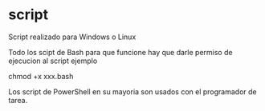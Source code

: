 # script
Script realizado para Windows o Linux

Todo los scipt de Bash para que funcione hay que darle permiso de ejecucion al script ejemplo

chmod +x xxx.bash

Los script de PowerShell en su mayoria son usados con el programador de tarea.
